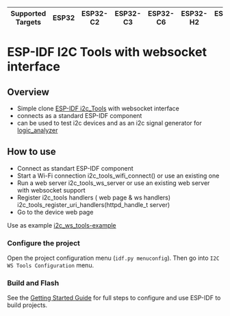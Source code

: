 | Supported Targets | ESP32 | ESP32-C2 | ESP32-C3 | ESP32-C6 | ESP32-H2 | ESP32-P4 | ESP32-S2 | ESP32-S3 |
| ----------------- | ----- | -------- | -------- | -------- | -------- | -------- | -------- | -------- |

# ESP-IDF I2C Tools with websocket interface

## Overview

- Simple clone [ESP-IDF i2c_Tools](https://github.com/espressif/esp-idf/tree/master/examples/peripherals/i2c/i2c_tools) with websocket interface
- connects as a standard ESP-IDF component
- can be used to test i2c devices and as an i2c signal generator for [logic_analyzer](https://github.com/ok-home/logic_analyzer)

## How to use 

  - Connect as standart ESP-IDF component
  - Start a Wi-Fi connection i2c_tools_wifi_connect() or use an existing one
  - Run a web server i2c_tools_ws_server or use an existing web server with websocket support
  - Register i2c_tools handlers ( web page & ws handlers) i2c_tools_register_uri_handlers(httpd_handle_t server)
  - Go to the device web page

Use as example [i2c_ws_tools-example](https://github.com/ok-home/i2c_ws_tools/tree/main/i2c_ws_tools_example)

### Configure the project

Open the project configuration menu (`idf.py menuconfig`). Then go into `I2C WS Tools Configuration` menu.

### Build and Flash

See the [Getting Started Guide](https://docs.espressif.com/projects/esp-idf/en/latest/get-started/index.html) for full steps to configure and use ESP-IDF to build projects.

